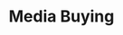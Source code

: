 ---
title: Media Buying
description: DigitalDigital Media Buying
listing:
  title: Media Buying
  description: Discover and optimize new media channels to fuel your growth.
---